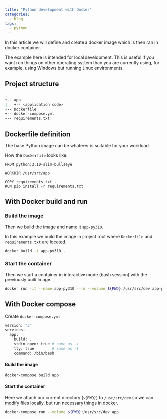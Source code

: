 ```yaml
---
title: "Python development with Docker"
categories:
  - blog
tags:
  - python
---
```


In this article we will define and create a docker image which is then ran in docker container.

The example here is intended for local development. This is useful if you want run things on other operating system
than you are currently using, for example, using Windows but running Linux environments.

## Project structure

```bash
.
+-- app
|   +-- <application code>
+-- Dockerfile
+-- docker-compose.yml
+-- requirements.txt
```

## Dockerfile definition

The base Python image can be whatever is suitable for your workload.

How the `Dockerfile` looks like:

```
FROM python:3.10-slim-bullseye

WORKDIR /usr/src/app

COPY requirements.txt .
RUN pip install -r requirements.txt
```

## With Docker build and run

### Build the image

Then we build the image and name it `app-py310`.

In this example we build the image in project root where `Dockerfile` and `requirements.txt` are located.

```bash
docker build -t app-py310 .
```

### Start the container

Then we start a container in interactive mode (bash session) with the previously built image.

```bash
docker run -it --name app-py310 --rm --volume ${PWD}:/usr/src/dev app-py310 bash
```

## With Docker compose

Create `docker-compose.yml`

```bash
version: "3"
services:
  app:
    build: .
    stdin_open: true # same as -i
    tty: true        # same as -t
    command: /bin/bash
```

#### Build the image

```bash
docker-compose build app
```

#### Start the container

Here we attach our current directory (`${PWD}`) to `/usr/src/dev` so we can modify files locally, but
run necessary things in docker.

```bash
docker-compose run --volume ${PWD}:/usr/src/dev app
```
